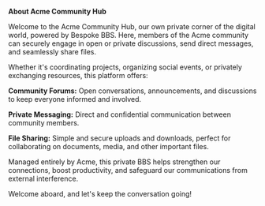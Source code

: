 **About Acme Community Hub**

Welcome to the Acme Community Hub, our own private corner of the digital world, powered by Bespoke BBS. Here, members of the Acme community can securely engage in open or private discussions, send direct messages, and seamlessly share files.

Whether it's coordinating projects, organizing social events, or privately exchanging resources, this platform offers:

**Community Forums:** Open conversations, announcements, and discussions to keep everyone informed and involved.

**Private Messaging:** Direct and confidential communication between community members.

**File Sharing:** Simple and secure uploads and downloads, perfect for collaborating on documents, media, and other important files.

Managed entirely by Acme, this private BBS helps strengthen our connections, boost productivity, and safeguard our communications from external interference.

Welcome aboard, and let's keep the conversation going!
